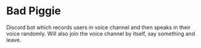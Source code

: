 # Bad Piggie
Discord bot which records users in voice channel and then speaks in their voice randomly. Will also join the voice channel by itself, say something and leave.